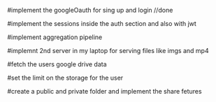 #implement the googleOauth for sing up and login //done

#implement the sessions inside the auth section and also with jwt 

#implement aggregation pipeline

#implemnt 2nd server in my laptop for serving files like imgs and mp4

#fetch the users google drive data

#set the limit on the storage for the user

#create a public and private folder and implement the share fetures 


